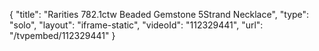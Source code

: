 {
    "title": "Rarities 782.1ctw Beaded Gemstone 5Strand Necklace",
    "type": "solo",
    "layout": "iframe-static",
    "videoId": "112329441",
    "url": "\/tvpembed\/112329441"
}